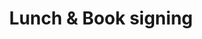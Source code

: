 ---
title: Lunch & Book signing
description: Because of room constraints we will have a split lunch. Additionally, Slobodan will be doing a book signing in the community area. You can bring your own copies for him to sign and we will raffle off 20 free and signed copies!
draft: true
speaker: Slobodan Stojanović
bio: "Slobodan Stojanović is CTO of Cloud Horizon, a software development studio based in Montreal Canada, and CTO of Vacation Tracker, a simple Slack-based leave management system for teams. He is based in Belgrade and is the JS Belgrade meetup co-organizer. Slobodan is the AWS Serverless Hero, Claudia.js core team member, and co-author of \"Serverless Applications with Node.js\" book, published by Manning Publications."
image: https://i.imgur.com/xkqWjlO.png
twitter: slobodan_
---